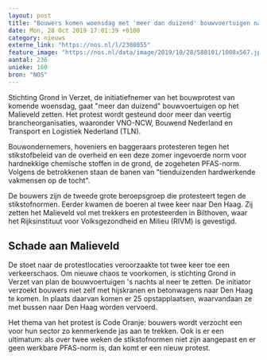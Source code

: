 ```yaml
---
layout: post
title: "Bouwers komen woensdag met 'meer dan duizend' bouwvoertuigen naar Malieveld"
date: Mon, 28 Oct 2019 17:01:39 +0100
category: nieuws
externe_link: "https://nos.nl/l/2308055"
feature_image: "https://nos.nl/data/image/2019/10/28/588101/1008x567.jpg"
aantal: 236
unieke: 160
bron: "NOS"
---
```


<p>Stichting Grond in Verzet, de initiatiefnemer van het bouwprotest van komende woensdag, gaat "meer dan duizend" bouwvoertuigen op het Malieveld zetten. Het protest wordt gesteund door meer dan veertig brancheorganisaties, waaronder VNO-NCW, Bouwend Nederland en Transport en Logistiek Nederland (TLN).</p>
<p>Bouwondernemers, hoveniers en baggeraars protesteren tegen het stikstofbeleid van de overheid en een deze zomer ingevoerde norm voor hardnekkige chemische stoffen in de grond, de zogeheten PFAS-norm. Volgens de betrokkenen staan de banen van "tienduizenden hardwerkende vakmensen op de tocht".</p>
<p>De bouwers zijn de tweede grote beroepsgroep die protesteert tegen de stikstofnormen. Eerder kwamen de boeren al twee keer naar Den Haag. Zij zetten het Malieveld vol met trekkers en protesteerden in Bilthoven, waar het Rijksinstituut voor Volksgezondheid en Milieu (RIVM) is gevestigd.</p>
<h2>Schade aan Malieveld</h2>
<p>De stoet naar de protestlocaties veroorzaakte tot twee keer toe een verkeerschaos. Om nieuwe chaos te voorkomen, is stichting Grond in Verzet van plan de bouwvoertuigen 's nachts al neer te zetten. De initiator verzoekt bouwers niet zelf met hijskranen en betonwagens naar Den Haag te komen. In plaats daarvan komen er 25 opstapplaatsen, waarvandaan ze met bussen naar Den Haag worden vervoerd.</p>
<p>Het thema van het protest is Code Oranje: bouwers wordt verzocht een voor hun sector zo kenmerkende jas aan te trekken. Ook is er een ultimatum: als over twee weken de stikstofnormen niet zijn aangepast en er geen werkbare PFAS-norm is, dan komt er een nieuw protest.</p>
